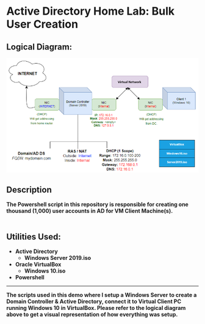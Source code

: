 # Active Directory Home Lab: Bulk User Creation
<h2>Logical Diagram:</h2>

<p align="center">
  <img src="https://github.com/dgftjr/AD_PS_bulkuser/blob/main/LogicalDiagram.png">
</p>

<h2>Description</h2>
<b>The Powershell script in this repository is responsible for creating one thousand (1,000) user accounts in AD for VM Client Machine(s).
<br />
<br />
<h2>Utilities Used:</h2>

- Active Directory
  - Windows Server 2019.iso
- Oracle VirtualBox
  - Windows 10.iso
- Powershell

<hr>

The scripts used in this demo where I setup a Windows Server to create a Domain Controller & Active Directory, connect it to Virtual Client PC running Windows 10 in VirtualBox.
Please refer to the logical diagram above to get a visual representation of how everything was setup.
<br />
<br />

